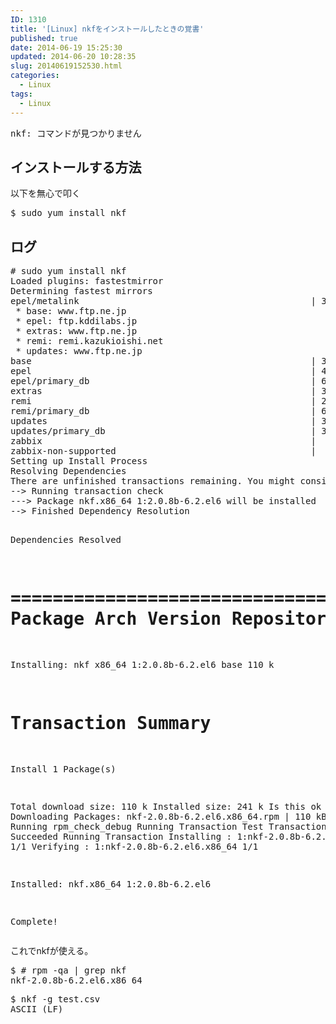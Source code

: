 ```yaml
---
ID: 1310
title: '[Linux] nkfをインストールしたときの覚書'
published: true
date: 2014-06-19 15:25:30
updated: 2014-06-20 10:28:35
slug: 20140619152530.html
categories:
  - Linux
tags:
  - Linux
---
```

<pre class="cmd">nkf: コマンドが見つかりません</pre>
<!--more-->
<h2>インストールする方法</h2>
以下を無心で叩く
<pre class="cmd">$ sudo yum install nkf</pre>

<h2>ログ</h2>
<pre class="cmd"># sudo yum install nkf
Loaded plugins: fastestmirror
Determining fastest mirrors
epel/metalink                                            | 3.7 kB     00:00
 * base: www.ftp.ne.jp
 * epel: ftp.kddilabs.jp
 * extras: www.ftp.ne.jp
 * remi: remi.kazukioishi.net
 * updates: www.ftp.ne.jp
base                                                     | 3.7 kB     00:00
epel                                                     | 4.4 kB     00:00
epel/primary_db                                          | 6.1 MB     00:00
extras                                                   | 3.4 kB     00:00
remi                                                     | 2.9 kB     00:00
remi/primary_db                                          | 689 kB     00:00
updates                                                  | 3.4 kB     00:00
updates/primary_db                                       | 3.1 MB     00:00
zabbix                                                   |  951 B     00:00
zabbix-non-supported                                     |  951 B     00:00
Setting up Install Process
Resolving Dependencies
There are unfinished transactions remaining. You might consider running yum-complete-transaction first to finish them.
--> Running transaction check
---> Package nkf.x86_64 1:2.0.8b-6.2.el6 will be installed
--> Finished Dependency Resolution

Dependencies Resolved

================================================================================
 Package       Arch             Version                    Repository      Size
================================================================================
Installing:
 nkf           x86_64           1:2.0.8b-6.2.el6           base           110 k

Transaction Summary
================================================================================
Install       1 Package(s)

Total download size: 110 k
Installed size: 241 k
Is this ok [y/N]: y
Downloading Packages:
nkf-2.0.8b-6.2.el6.x86_64.rpm                            | 110 kB     00:00
Running rpm_check_debug
Running Transaction Test
Transaction Test Succeeded
Running Transaction
  Installing : 1:nkf-2.0.8b-6.2.el6.x86_64                                  1/1
  Verifying  : 1:nkf-2.0.8b-6.2.el6.x86_64                                  1/1

Installed:
  nkf.x86_64 1:2.0.8b-6.2.el6

Complete!</pre>

これでnkfが使える。
<pre class="cmd">$ # rpm -qa | grep nkf
nkf-2.0.8b-6.2.el6.x86_64</pre>

<pre class="cmd">$ nkf -g test.csv
ASCII (LF)</pre>